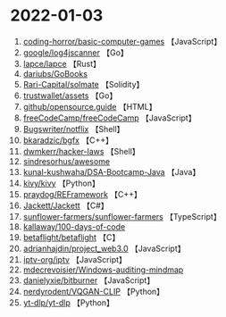 # 2022-01-03

1. [coding-horror/basic-computer-games](https://github.com/coding-horror/basic-computer-games) 【JavaScript】
2. [google/log4jscanner](https://github.com/google/log4jscanner) 【Go】
3. [lapce/lapce](https://github.com/lapce/lapce) 【Rust】
4. [dariubs/GoBooks](https://github.com/dariubs/GoBooks) 
5. [Rari-Capital/solmate](https://github.com/Rari-Capital/solmate) 【Solidity】
6. [trustwallet/assets](https://github.com/trustwallet/assets) 【Go】
7. [github/opensource.guide](https://github.com/github/opensource.guide) 【HTML】
8. [freeCodeCamp/freeCodeCamp](https://github.com/freeCodeCamp/freeCodeCamp) 【JavaScript】
9. [Bugswriter/notflix](https://github.com/Bugswriter/notflix) 【Shell】
10. [bkaradzic/bgfx](https://github.com/bkaradzic/bgfx) 【C++】
11. [dwmkerr/hacker-laws](https://github.com/dwmkerr/hacker-laws) 【Shell】
12. [sindresorhus/awesome](https://github.com/sindresorhus/awesome) 
13. [kunal-kushwaha/DSA-Bootcamp-Java](https://github.com/kunal-kushwaha/DSA-Bootcamp-Java) 【Java】
14. [kivy/kivy](https://github.com/kivy/kivy) 【Python】
15. [praydog/REFramework](https://github.com/praydog/REFramework) 【C++】
16. [Jackett/Jackett](https://github.com/Jackett/Jackett) 【C#】
17. [sunflower-farmers/sunflower-farmers](https://github.com/sunflower-farmers/sunflower-farmers) 【TypeScript】
18. [kallaway/100-days-of-code](https://github.com/kallaway/100-days-of-code) 
19. [betaflight/betaflight](https://github.com/betaflight/betaflight) 【C】
20. [adrianhajdin/project_web3.0](https://github.com/adrianhajdin/project_web3.0) 【JavaScript】
21. [iptv-org/iptv](https://github.com/iptv-org/iptv) 【JavaScript】
22. [mdecrevoisier/Windows-auditing-mindmap](https://github.com/mdecrevoisier/Windows-auditing-mindmap) 
23. [danielyxie/bitburner](https://github.com/danielyxie/bitburner) 【JavaScript】
24. [nerdyrodent/VQGAN-CLIP](https://github.com/nerdyrodent/VQGAN-CLIP) 【Python】
25. [yt-dlp/yt-dlp](https://github.com/yt-dlp/yt-dlp) 【Python】
